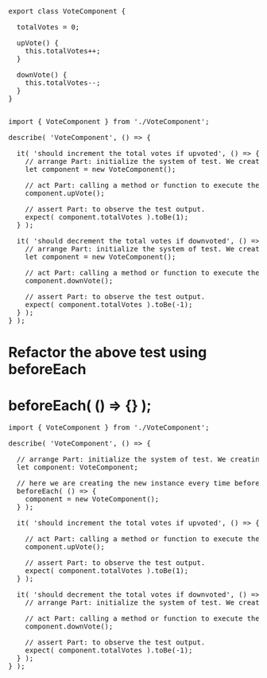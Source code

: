 <pre>

export class VoteComponent {
  
  totalVotes = 0;
  
  upVote() {
    this.totalVotes++;
  }
  
  downVote() {
    this.totalVotes--;
  }
}

</pre>

<pre>
import { VoteComponent } from './VoteComponent';

describe( 'VoteComponent', () => {

  it( 'should increment the total votes if upvoted', () => {
    // arrange Part: initialize the system of test. We creating the instance of the voteComponent.
    let component = new VoteComponent();
  
    // act Part: calling a method or function to execute the logic.
    component.upVote();
  
    // assert Part: to observe the test output.
    expect( component.totalVotes ).toBe(1);
  } );
  
  it( 'should decrement the total votes if downvoted', () => {
    // arrange Part: initialize the system of test. We creating the instance of the voteComponent.
    let component = new VoteComponent();
  
    // act Part: calling a method or function to execute the logic.
    component.downVote();
  
    // assert Part: to observe the test output.
    expect( component.totalVotes ).toBe(-1);
  } );
} );
</pre>


# Refactor the above test using beforeEach

# beforeEach( () => {} );

<pre>
import { VoteComponent } from './VoteComponent';

describe( 'VoteComponent', () => {

  // arrange Part: initialize the system of test. We creating the instance of the voteComponent.
  let component: VoteComponent;
  
  // here we are creating the new instance every time before the next test run.
  beforeEach( () => {
    component = new VoteComponent();
  } );
    
  it( 'should increment the total votes if upvoted', () => {
  
    // act Part: calling a method or function to execute the logic.
    component.upVote();
  
    // assert Part: to observe the test output.
    expect( component.totalVotes ).toBe(1);
  } );
  
  it( 'should decrement the total votes if downvoted', () => {
    // arrange Part: initialize the system of test. We creating the instance of the voteComponent.
  
    // act Part: calling a method or function to execute the logic.
    component.downVote();
  
    // assert Part: to observe the test output.
    expect( component.totalVotes ).toBe(-1);
  } );
} );
</pre>
